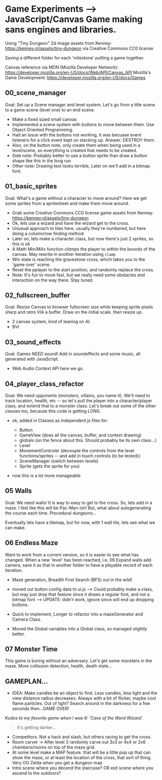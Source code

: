 # Game Experiments --> JavaScript/Canvas Game making sans engines and libraries.

Using "Tiny Dungeon" 2d image assets from Kenney: https://kenney.nl/assets/tiny-dungeon via Creative Commons CC0 license

Saving a different folder for each 'milestone' putting a game together.

Canvas reference via MDN (Mozilla Developer Network): https://developer.mozilla.org/en-US/docs/Web/API/Canvas_API
Mozilla's Game Development: https://developer.mozilla.org/en-US/docs/Games

## 00_scene_manager

Goal: Set up a Scene manager and level system. Let's go from a title scene to a game scene (level one) to an end scene.

- Make a fixed sized small canvas
- Implemented a scene system with buttons to move between them. Use Object Oriented Programming.
- Had an issue with the buttons not working, it was becuase event listeners for a click event kept on stacking up. Answer: DESTROY them.
- Also, on the button note, only create them when being used in a level/scene, so everything is created that needs to be created.
- Side note: Probably better to use a button sprite than draw a button shape like this in the long run
- Other note: Drawing text looks terrible, Later on we'll add in a bitmap font.

## 01_basic_sprites

Goal: What's a game without a character to move around? Here we get some sprites from a spritesheet and make them move around.

- Grab some Creative Commons CC0 license game assets from Kenney: https://kenney.nl/assets/tiny-dungeon
- Ok, lets use a wizard and have the wizard get to the cross. 
- Unusual approach to tiles here, usually they're numbered, but here doing a column/row finding method
- Later on, lets make a character class, but now there's just 2 sprites, so this is ok
- A Math Min/MAx function *clamps* the player to within the bounds of the canvas. May rewrite in another iteration using `clamp`
- Win state is reaching the gravestone cross, which takes you to the 'game over' scene.
- Reset the pplayer to the start position, and randomly replace the cross.
- Note: It's fun to move fast, but we really need some obstacles and interaction on the way there. Stay tuned.

## 02_fullscreen_buffer

Goal: Resize Canvas to browser fullscreen size while keeping sprite pixels sharp and retro VIA a buffer. Draw on the initial scale. then resize up.

- 2 canvas system, kind of leaning on AI.
- BVr

## 03_sound_effects

Goal: Games *NEED* sound! Add in soundeffects and some music, all generated with JavaScript.

- Web Audio Context API here we go.

## 04_player_class_refactor

Goal: We need opponents (monsters, villains, you name it). We'll need to track location, health, etc -- so let's pull the player into a character/player class, and extend that to a monster class. Let's break out some of the other classes too, because this code is getting LONG.

- ok, added in Classes as independent js files for:
    - Button
    - GameView (does all the canvas, buffer, and context drawing)
    - globals (on the fence about this. Should probably be its own class...)
    - Level
    - MovementControler (decouple the controls from the level functions/sprites -- and add in touch controls (to be tested))
    - SceneManager (switch between levels)
    - Sprite (gets the sprite for you)

- now this is a lot more manageable

## 05 Walls

Goal: We need walls! It is way to easy to get to the cross. So, lets add in a maze. I feel like this will be Pac-Man-ish! But, what about autogenerating the course each time. Procedural dungeons...

Eventually lets have a tilemap, but for now, with 1 wall tile, lets see what we can make.

## 06 Endless Maze

Want to work from a current version, so it is easier to see what has changed. When a new 'level' has been reached, i.e. 06 Expand walls add camera, save it as that in another folder to have a playable record of each iteration.

- Maze generation, Breadth First Search (BFS) out in the wild!

- moved out button config data to ui.js --> Could probably make a class, but may just drop that feature since it draws a regular font, and not a bitmap font --> UPDATE: didn't work, ignore since will end up dropping buttons.

- Quick to implement, Longer to refactor into a mazeGenerator and Camera Class.

- Moved the Global variables into a Global class, so managed slightly better.

## 07 Monster Time 

This game is boring without an adversary. Let's get some monsters in the maze. More collission detection, health, death state...

## GAMEPLAN...
- IDEA: Make candles be an object to find. Less candles, less light and the view distance radius decreases. Always with a bit of flicker, maybe cool flame particles. Out of light? Search around in the darkness for a few seconds then...GAME OVER! 

*Kudos to my favorite game when I was 6: 'Cave of the Word Wizard'.*

>It's getting darker...

- Competitors. Not a hack and slash, but others racing to get the cross.
- Room carver -> After level 3 randomly carve out 3x3 or 4x4 or 2x6 chambers/rooms on top of the maze grid.
- At some level make a MAP feature. that will be a little pop up that can show the maze, or at least the location of the cross, that sort of thing. Very OG Zelda when you get a dungeon map
- Intro scene where you decend the staircase? OR exit scene where you ascend to the outdoors?
